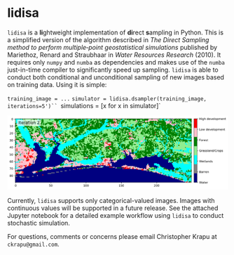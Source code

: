 # lidisa

`lidisa` is a **li**ghtweight implementation of **di**rect **s**ampling in Python. This is a simplified version of the algorithm described in *The Direct Sampling method to perform multiple‐point geostatistical simulations* published by Mariethoz, Renard and Straubhaar in *Water Resources Research* (2010). It requires only `numpy` and `numba` as dependencies and makes use of the `numba` just-in-time compiler to significantly speed up sampling. `lidisa` is able to conduct both conditional and unconditional sampling of new images based on training data. Using it is simple:

`training_image = ...`
`simulator = lidisa.dsampler(training_image, iterations=5')``
`simulations = [x for x in simulator]`

![Simulation demo](data/animation_short.gif)

Currently, `lidisa` supports only categorical-valued images. Images with continuous values will be supported in a future release. See the attached Jupyter notebook for a detailed example workflow using `lidisa` to conduct stochastic simulation.

For questions, comments or concerns please email Christopher Krapu at `ckrapu@gmail.com`.

